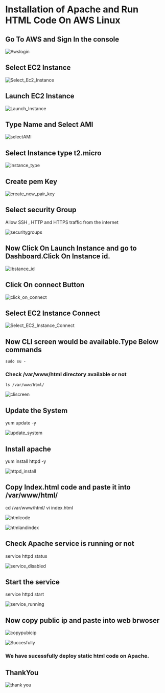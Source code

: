 # Installation of Apache and Run HTML Code On AWS Linux
## Go To AWS and Sign In the console

![Awslogin](https://github.com/Parimal-Pradhan/DevOps_Project_2023/assets/86794999/3a0cda98-a254-4340-ab9e-2c8adb2c6d59)

## Select EC2 Instance

![Select_Ec2_Instance](https://github.com/Parimal-Pradhan/DevOps_Project_2023/assets/86794999/7b251ca1-6a0e-4b0a-bedf-9d031d1d64d7)

## Launch EC2 Instance

![Launch_Instance](https://github.com/Parimal-Pradhan/DevOps_Project_2023/assets/86794999/a2c5626a-4d63-4120-906e-fd49b50b6397)

## Type Name and Select AMI

![selectAMI](https://github.com/Parimal-Pradhan/DevOps_Project_2023/assets/86794999/d564614f-649b-45d8-b69f-6b7ade1bf70f)

## Select Instance type t2.micro

![instance_type](https://github.com/Parimal-Pradhan/DevOps_Project_2023/assets/86794999/b1f4ae25-43af-4ae8-a592-34b4925c3bdb)

## Create pem Key

![create_new_pair_key](https://github.com/Parimal-Pradhan/DevOps_Project_2023/assets/86794999/c4b72a09-5db4-4e72-aaa6-c0e4ca1c5f00)

## Select security Group

Allow SSH , HTTP and HTTPS traffic from the internet

![securitygroups](https://github.com/Parimal-Pradhan/DevOps_Project_2023/assets/86794999/c4e3d6aa-34a1-4d5d-9f96-2729ea4ae9fa)

## Now Click On Launch Instance and go to Dashboard.Click On Instance id.

![Ibstance_id](https://github.com/Parimal-Pradhan/DevOps_Project_2023/assets/86794999/e30291db-51d0-4d6e-8fac-898c38aa3c18)

## Click On connect Button

![click_on_connect](https://github.com/Parimal-Pradhan/DevOps_Project_2023/assets/86794999/292136ef-e5c4-4c22-a736-cf210fcf892d)

## Select EC2 Instance Connect

![Select_EC2_Instance_Connect](https://github.com/Parimal-Pradhan/DevOps_Project_2023/assets/86794999/edd7e280-1d28-4633-bb62-d2015537fc86)

## Now CLI screen would be available.Type Below commands

    sudo su -
    
### Check /var/www/html directory available or not
    ls /var/www/html/

![cliscreen](https://github.com/Parimal-Pradhan/DevOps_Project_2023/assets/86794999/3810237f-dbe6-4b54-a588-b9216fdc48e0)

## Update the System

   yum update -y

![update_system](https://github.com/Parimal-Pradhan/DevOps_Project_2023/assets/86794999/aee15314-d6e8-4a53-8371-3d6b703a1d3b)

## Install apache 

   yum install httpd -y

![httpd_install](https://github.com/Parimal-Pradhan/DevOps_Project_2023/assets/86794999/f307135b-a956-43aa-8445-caa86fc85046)

## Copy Index.html code and paste it into /var/www/html/ 

   cd /var/www/html/
   vi index.html

![htmlcode](https://github.com/Parimal-Pradhan/DevOps_Project_2023/assets/86794999/cdc78f8c-32b9-48bb-8cd1-7f91ce383215)

![htmlandindex](https://github.com/Parimal-Pradhan/DevOps_Project_2023/assets/86794999/07508689-edbb-4ede-bff2-f2f8ed4c5f92)

## Check Apache service is running or not
   service httpd status

![service_disabled](https://github.com/Parimal-Pradhan/DevOps_Project_2023/assets/86794999/e1a34f77-318e-4290-b04e-7efc13dad312)


## Start the service 

   service httpd start

![service_running](https://github.com/Parimal-Pradhan/DevOps_Project_2023/assets/86794999/0bbff355-a648-4432-9735-14e5aa0294b3)

## Now copy public ip and paste into web brwoser

![copypubicip](https://github.com/Parimal-Pradhan/DevOps_Project_2023/assets/86794999/ae683270-ac29-486b-94e5-a3a4a4b7dd25)

![Succesfully](https://github.com/Parimal-Pradhan/DevOps_Project_2023/assets/86794999/ba75ad7c-09aa-4c21-ba45-ac8813b111e6)

### We have sucessfully deploy static html code on Apache.
## ThankYou

![thank you](https://github.com/Parimal-Pradhan/DevOps_Project_2023/assets/86794999/87d8f23a-3116-491d-bf53-8495fe5769da)












